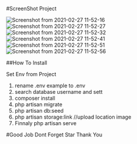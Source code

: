 #ScreenShot Project

![Screenshot from 2021-02-27 11-52-16](https://user-images.githubusercontent.com/57724703/109376080-8f82cf00-78f4-11eb-8e84-a1e30d16a7f8.png)
![Screenshot from 2021-02-27 11-52-27](https://user-images.githubusercontent.com/57724703/109376082-93aeec80-78f4-11eb-9dcf-abacbc546ba5.png)
![Screenshot from 2021-02-27 11-52-32](https://user-images.githubusercontent.com/57724703/109376083-9578b000-78f4-11eb-9944-2578564987e1.png)
![Screenshot from 2021-02-27 11-52-41](https://user-images.githubusercontent.com/57724703/109376085-9873a080-78f4-11eb-8f26-cb4aadbd3783.png)
![Screenshot from 2021-02-27 11-52-51](https://user-images.githubusercontent.com/57724703/109376086-9a3d6400-78f4-11eb-8bfc-8b477a8dd5f8.png)
![Screenshot from 2021-02-27 11-52-56](https://user-images.githubusercontent.com/57724703/109376087-9c072780-78f4-11eb-9f9d-e5cd70e9a81a.png)

##How To Install 

Set Env from Project
1. rename .env example to .env
2. search database username and sett
3. composer install
4. php artisan migrate
5. php artisan db:seed
6. php artisan storage:link //upload location image 
7. Finnaly php artisan serve


#Good Job Dont Forget Star 
Thank You
